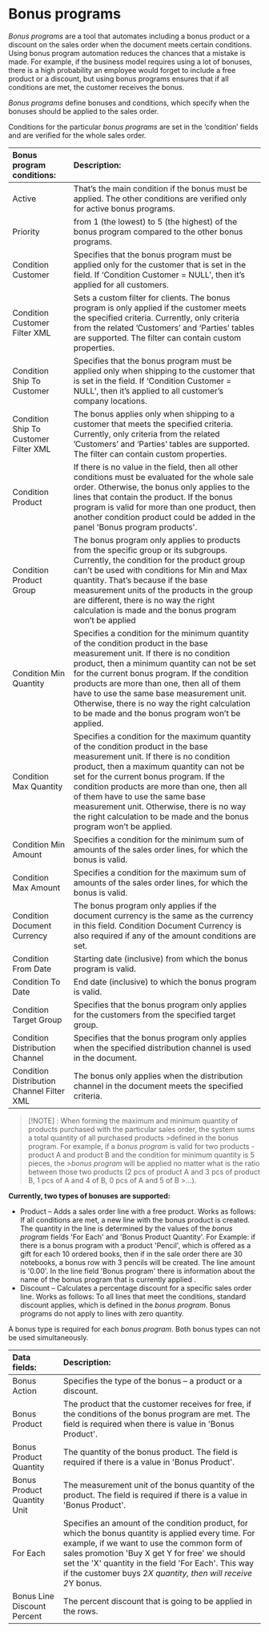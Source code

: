 
# Bonus programs

*Bonus programs* are a tool that automates including a bonus product or a discount on the sales order when the document meets certain conditions. Using bonus program automation reduces the chances that a mistake is made. For example, if the business model requires using a lot of bonuses, there is a high probability an employee would forget to include a free product or a discount, but using bonus programs ensures that if all conditions are met, the customer receives the bonus.


*Bonus programs* define bonuses and conditions, which specify when the bonuses should be applied to the sales order.


Conditions for the particular *bonus programs* are set in the ‘condition’ fields and are verified for the whole sales order.


|Bonus program conditions: |Description:
|:----|:----|    
|Active|That’s the main condition if the bonus must be applied. The other conditions are verified only for active bonus programs.
|Priority|from 1 (the lowest) to 5 (the highest) of the bonus program compared to the other bonus programs.
|Condition Customer|Specifies that the bonus program must be applied only for the customer that is set in the field. If ‘Condition Customer = NULL’, then it’s applied for all customers.
|Condition Customer Filter XML| Sets a custom filter for clients. The bonus program is only applied if the customer meets the specified criteria. Currently, only criteria from the related ’Customers’ and ‘Parties’ tables are supported. The filter can contain custom properties.
|Condition Ship To Customer|Specifies that the bonus program must be applied only when shipping to the customer that is set in the field. If ‘Condition Customer = NULL’, then it’s applied to all customer’s company locations.
|Condition Ship To Customer Filter XML| The bonus applies only when shipping to a customer that meets the specified criteria. Currently, only criteria from the related ’Customers’ and ‘Parties’ tables are supported. The filter can contain custom properties.
|Condition Product|If there is no value in the field, then all other conditions must be evaluated for the whole sale order. Otherwise, the bonus only applies to the lines that contain the product. If the bonus program is valid for more than one product, then another condition product could be added in the panel 'Bonus program products'.
|Condition Product Group|The bonus program only applies to products from the specific group or its subgroups.  Currently, the condition for the product group can’t be used with conditions for Min and Max quantity. That’s because if the base measurement units of the products in the group are different, there is no way the right calculation is made and the bonus program won’t be applied
|Condition Min Quantity|Specifies a condition for the minimum quantity of the condition product in the base measurement unit. If there is no condition product, then a minimum quantity can not be set for the current bonus program. If the condition products are more than one, then all of them have to use the same base measurement unit. Otherwise, there is no way the right calculation to be made and the bonus program won’t be applied. 
|Condition Max Quantity|Specifies a condition for the maximum quantity of the condition product in the base measurement unit. If there is no condition product, then a maximum quantity can not be set for the current bonus program. If the condition products are more than one, then all of them have to use the same base measurement unit. Otherwise, there is no way the right calculation to be made and the bonus program won’t be applied.
|Condition Min Amount|Specifies a condition for the minimum sum of amounts of the sales order lines, for which the bonus is valid.
|Condition Max Amount|Specifies a condition for the maximum sum of amounts of the sales order lines, for which the bonus is valid.
|Condition Document Currency |The bonus program only applies if the document currency is the same as the currency in this field. Condition Document Currency is also required if any of the amount conditions are set.
|Condition From Date|Starting date (inclusive) from which the bonus program is valid.
|Condition To Date|End date (inclusive) to which the bonus program is valid.
|Condition Target Group|Specifies that the bonus program only applies for the customers from the specified target group.
|Condition Distribution Channel|Specifies that the bonus program only applies when the specified distribution channel is used in the document.
|Condition Distribution Channel Filter XML |The bonus only applies when the distribution channel in the document meets the specified criteria.


> [!NOTE] :  When forming the maximum and minimum quantity of products purchased with the particular sales order, the system sums a total quantity of all purchased products >defined in the bonus program. For example, if a *bonus program* is valid for two products - product A and product B and the condition for minimum quantity is 5 pieces, the >*bonus program* will be applied no matter what is the ratio between those two products (2 pcs of product A and 3 pcs of product B, 1 pcs of A and 4 of B, 0 pcs of A and 5 of B >…).


**Currently, two types of bonuses are supported:**
- Product – Аdds a sales order line with a free product. Works as follows: If all conditions are met, a new line with the bonus product is created. The quantity in the line is determined by the values of the *bonus program* fields 'For Each' and 'Bonus Product Quantity'. For Example: if there is a bonus program with a product 'Pencil', which is offered as a gift for each 10 ordered books, then if in the sale order there are 30 notebooks, a bonus row with 3 pencils will be created. The line amount is '0.00'. In the line field 'Bonus program' there is information about the name of the bonus program that is currently applied .  
- Discount – Calculates a percentage discount for a specific sales order line. Works as follows: To all lines that meet the conditions, standard discount applies, which is defined in the *bonus program*. Bonus programs do not apply to lines with zero quantity.

A bonus type is required for each *bonus program*. Both bonus types can not be used simultaneously.


|Data fields:|Description:
|:----|:----|
|Bonus Action|Specifies the type of the bonus – a product or a discount.
|Bonus Product|The product that the customer receives for free, if the conditions of the bonus program are met. The field is required when there is value in 'Bonus Product'.
|Bonus Product Quantity|The quantity of the bonus product. The field is required if there is a value in 'Bonus Product'.
|Bonus Product Quantity Unit|The measurement unit of the bonus quantity of the product. The field is required if there is a value in 'Bonus Product'.
|For Each|Specifies an amount of the condition product, for which the bonus quantity is applied every time. For example, if we want to use the common form of sales promotion 'Buy X get Y for free' we should set the 'X' quantity in the field 'For Each'. This way if the customer buys 2*Х quantity, then will receive 2*Y bonus.
|Bonus Line Discount Percent|The percent discount that is going to be applied in the rows.
